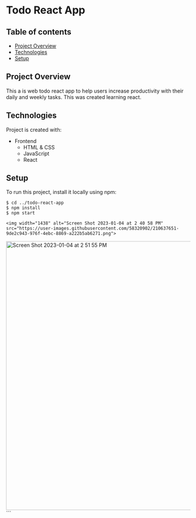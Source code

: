 # Todo React App

## Table of contents
* [Project Overview](#project-overview)
* [Technologies](#technologies)
* [Setup](#setup)

## Project Overview
This a is web todo react app to help users increase productivity with their daily and weekly tasks. This was created learning react. 

## Technologies
Project is created with:
* Frontend
  * HTML & CSS
  * JavaScript
  * React


## Setup
To run this project, install it locally using npm:

```
$ cd ../todo-react-app
$ npm install
$ npm start

```

```<img width="1438" alt="Screen Shot 2023-01-04 at 2 40 58 PM" src="https://user-images.githubusercontent.com/58320902/210637651-9de2c943-976f-4ebc-8869-a222b5ab6271.png">```

<img width="734" alt="Screen Shot 2023-01-04 at 2 51 55 PM" src="https://user-images.githubusercontent.com/58320902/210637745-75d4147d-b9ca-4c8f-815a-d489ba0f13d7.png">```

